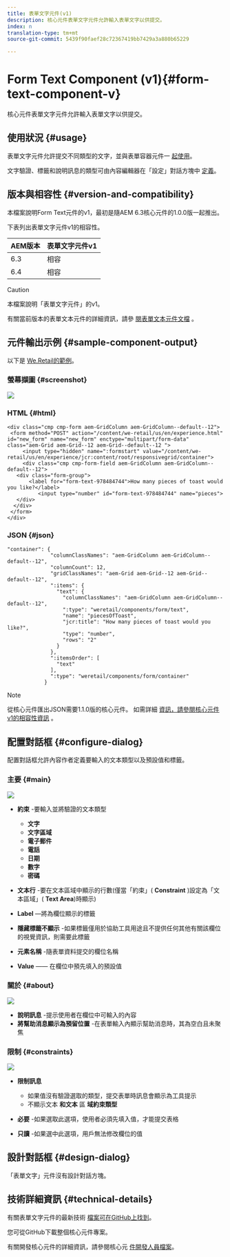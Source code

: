 ```yaml
---
title: 表單文字元件(v1)
description: 核心元件表單文字元件允許輸入表單文字以供提交。
index: n
translation-type: tm+mt
source-git-commit: 5439f90faef28c72367419bb7429a3a880b65229

---
```



# Form Text Component (v1){#form-text-component-v}

核心元件表單文字元件允許輸入表單文字以供提交。

## 使用狀況 {#usage}

表單文字元件允許提交不同類型的文字，並與表單容器元件一 [起使用](form-container.md)。

文字驗證、標籤和說明訊息的類型可由內容編輯器在「設定」對話方塊中 [定義](form-text-v1.md#main-pars_title)。

## 版本與相容性 {#version-and-compatibility}

本檔案說明Form Text元件的v1，最初是隨AEM 6.3核心元件的1.0.0版一起推出。

下表列出表單文字元件v1的相容性。

| AEM版本 | 表單文字元件v1 |
|--- |--- |
| 6.3 | 相容 |
| 6.4 | 相容 |

>[!CAUTION]
>
>本檔案說明「表單文字元件」的v1。
>
>有關當前版本的表單文本元件的詳細資訊，請參 [閱表單文本元件文檔](form-text.md) 。

## 元件輸出示例 {#sample-component-output}

以下是 [We.Retail的範例](https://helpx.adobe.com/experience-manager/6-4/sites/developing/using/we-retail.html)。

### 螢幕擷圖 {#screenshot}

![](assets/chlimage_1-22.png)

### HTML {#html}

```
<div class="cmp cmp-form aem-GridColumn aem-GridColumn--default--12">
 <form method="POST" action="/content/we-retail/us/en/experience.html" id="new_form" name="new_form" enctype="multipart/form-data" class="aem-Grid aem-Grid--12 aem-Grid--default--12 ">
     <input type="hidden" name=":formstart" value="/content/we-retail/us/en/experience/jcr:content/root/responsivegrid/container">
     <div class="cmp cmp-form-field aem-GridColumn aem-GridColumn--default--12">
   <div class="form-group">
       <label for="form-text-978484744">How many pieces of toast would you like?</label>
          <input type="number" id="form-text-978484744" name="pieces">
   </div>
  </div>
 </form>
</div>
```

### JSON {#json}

```
"container": {
              "columnClassNames": "aem-GridColumn aem-GridColumn--default--12",
              "columnCount": 12,
              "gridClassNames": "aem-Grid aem-Grid--12 aem-Grid--default--12",
              ":items": {
                "text": {
                  "columnClassNames": "aem-GridColumn aem-GridColumn--default--12",
                  ":type": "weretail/components/form/text",
                  "name": "piecesOfToast",
                  "jcr:title": "How many pieces of toast would you like?",
                  "type": "number",
                  "rows": "2"
                }
              },
              ":itemsOrder": [
                "text"
              ],
              ":type": "weretail/components/form/container"
            }
```

>[!NOTE]
>
>從核心元件匯出JSON需要1.1.0版的核心元件。 如需詳細 [資訊，請參閱核心元件v1的相容性資訊](versions.md#main-pars_title_236368006) 。

## 配置對話框 {#configure-dialog}

配置對話框允許內容作者定義要輸入的文本類型以及預設值和標籤。

### 主要 {#main}

![](assets/chlimage_1-23.png)

* **約束** -要輸入並將驗證的文本類型

   * **文字**
   * **文字區域**
   * **電子郵件**
   * **電話**
   * **日期**
   * **數字**
   * **密碼**

* **文本行** -要在文本區域中顯示的行數(僅當「約束」( **Constraint** )設定為「文本區域」( **Text Area**)時顯示)

* **Label** —將為欄位顯示的標籤
* **隱藏標籤不顯示** -如果標籤僅用於協助工具用途且不提供任何其他有關該欄位的視覺資訊，則需要此標籤
* **元素名稱** -隨表單資料提交的欄位名稱
* **Value** —— 在欄位中預先填入的預設值

### 關於 {#about}

![](assets/chlimage_1-24.png)

* **說明訊息** -提示使用者在欄位中可輸入的內容
* **將幫助消息顯示為預留位置** -在表單輸入內顯示幫助消息時，其為空白且未聚焦

### 限制 {#constraints}

![](assets/chlimage_1-25.png)

* **限制訊息**

   * 如果值沒有驗證選取的類型，提交表單時訊息會顯示為工具提示
   * 不顯示文本 **和文本** 區 **域約束類型**

* **必要** -如果選取此選項，使用者必須先填入值，才能提交表格
* **只讀** -如果選中此選項，用戶無法修改欄位的值

## 設計對話框 {#design-dialog}

「表單文字」元件沒有設計對話方塊。

## 技術詳細資訊 {#technical-details}

有關表單文字元件的最新技術 [檔案可在GitHub上找到](https://github.com/adobe/aem-core-wcm-components/tree/master/content/src/content/jcr_root/apps/core/wcm/components/form/text/v1/text)。

您可從GitHub下載整個核心元件專案。

有關開發核心元件的詳細資訊，請參閱核心元 [件開發人員檔案](developing.md)。
